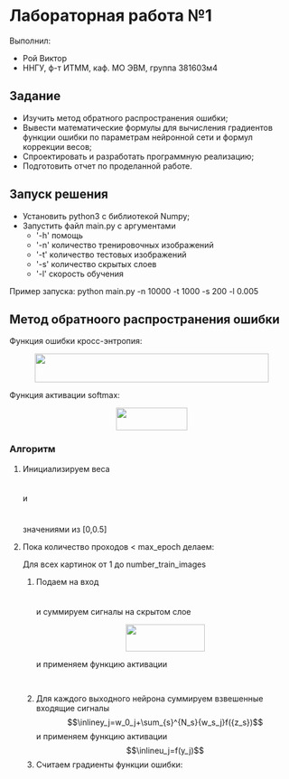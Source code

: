 # Лабораторная работа №1

Выполнил:
 - Рой Виктор
 - ННГУ, ф-т ИТММ, каф. МО ЭВМ, группа 381603м4

## Задание
 - Изучить метод обратного распространения ошибки;
 - Вывести математические формулы для вычисления градиентов функции ошибки по параметрам
нейронной сети и формул коррекции весов;
 - Спроектировать и разработать программную реализацию;
 - Подготовить отчет по проделанной работе. 
 
## Запуск решения
 - Установить python3 c библиотекой Numpy;
 - Запустить файл main.py с аргументами 
 	- '-h' помощь 
 	- '-n' количество тренировочных изображений
 	- '-t' количество тестовых изображений
 	- '-s' количество скрытых слоев
 	- '-l' скорость обучения

Пример запуска: python main.py -n 10000 -t 1000 -s 200 -l 0.005

## Метод обратноого распространения ошибки
Функция ошибки кросс-энтропия:
<p align="center"><img src="https://rawgit.com/ViktorRoy94/deep_learning_lab1/master//tex/b36cdd66cc930db82e0861639504c0eb.svg?invert_in_darkmode" align=middle width=413.50154999999995pt height=50.226165pt/></p>

Функция активации softmax:
<p align="center"><img src="https://rawgit.com/ViktorRoy94/deep_learning_lab1/master//tex/f8ce48e4708e476899413ca68cba9971.svg?invert_in_darkmode" align=middle width=126.424485pt height=40.62036pt/></p>

### Алгоритм
1. Инициализируем веса <p align="center"><img src="https://rawgit.com/ViktorRoy94/deep_learning_lab1/master//tex/63d8e7089019f25eb69d9fbc9c0aa9e7.svg?invert_in_darkmode" align=middle width=11.6771655pt height=7.614155999999999pt/></p> и <p align="center"><img src="https://rawgit.com/ViktorRoy94/deep_learning_lab1/master//tex/edb5c59b360815398034e1673afb81c9.svg?invert_in_darkmode" align=middle width=13.130799pt height=9.851588999999999pt/></p> значениями из [0,0.5]
2. Пока количество проходов < max_epoch делаем:

	Для всех картинок от 1 до number_train_images
	1. Подаем на вход <p align="center"><img src="https://rawgit.com/ViktorRoy94/deep_learning_lab1/master//tex/b9eca1ddce4792c16c191b401200a61f.svg?invert_in_darkmode" align=middle width=4.650904499999999pt height=7.614155999999999pt/></p> и суммируем cигналы на скрытом слое <p align="center"><img src="https://rawgit.com/ViktorRoy94/deep_learning_lab1/master//tex/7a988675c564ffac06150dd992021e4b.svg?invert_in_darkmode" align=middle width=140.00184pt height=47.988764999999994pt/></p> и применяем функцию активации <p align="center"><img src="https://rawgit.com/ViktorRoy94/deep_learning_lab1/master//tex/be8d97f702b2072622e00e6a24a95dbd.svg?invert_in_darkmode" align=middle width=66.217635pt height=16.438356pt/></p>
    2. Для каждого выходного нейрона суммируем взвешенные входящие сигналы  $$\inliney_j=w_0_j+\sum_{s}^{N_s}{w_s_j}f({z_s})$$ и применяем функцию активации $$\inlineu_j=f(y_j)$$
	3. Считаем градиенты функции ошибки:
        
